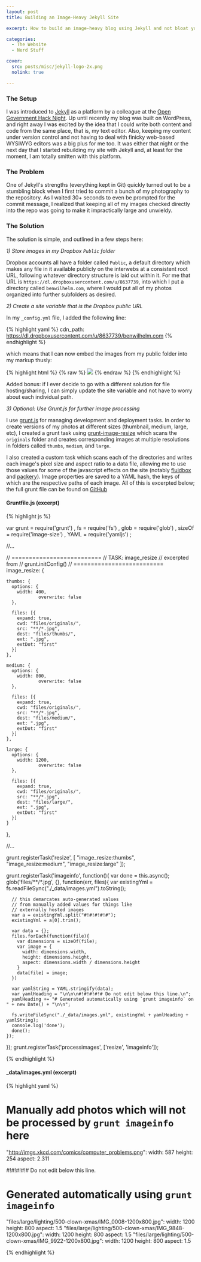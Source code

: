 ```yaml
---
layout: post
title: Building an Image-Heavy Jekyll Site

excerpt: How to build an image-heavy blog using Jekyll and not bloat your Git repository with image files.

categories:
  - The Website
  - Nerd Stuff

cover:
  src: posts/misc/jekyll-logo-2x.png
  nolink: true

---
```



### The Setup

I was introduced to [Jekyll][jekyll] as a platform by a colleague at the [Open Government Hack Night][opengov]. Up until recently my blog was built on WordPress, and right away I was excited by the idea that I could write both content and code from the same place, that is, my text editor.  Also, keeping my content under version control and not having to deal with finicky web-based WYSIWYG editors was a big plus for me too. It was either that night or the next day that I started rebuilding my site with Jekyll and, at least for the moment, I am totally smitten with this platform.

### The Problem

One of Jekyll's strengths (everything kept in Git) quickly turned out to be a stumbling block when I first tried to commit a bunch of my photography to the repository. As I waited 30+ seconds to even be prompted for the commit message, I realized that keeping all of my images checked directly into the repo was going to make it impractically large and unwieldy. 


### The Solution

The solution is simple, and outlined in a few steps here:

*1) Store images in my Dropbox `Public` folder*

Dropbox accounts all have a folder called `Public`, a default directory which makes any file in it available publicly on the interwebs at a consistent root URL, following whatever directory structure is laid out within it.  For me that URL is `https://dl.dropboxusercontent.com/u/8637739`, into which I put a directory called `benwilhelm.com`, where I would put all of my photos organized into further subfolders as desired. 

*2) Create a site variable that is the Dropbox public URL*

In my `_config.yml` file, I added the following line:

{% highlight yaml %}
cdn_path: https://dl.dropboxusercontent.com/u/8637739/benwilhelm.com
{% endhighlight %}

which means that I can now embed the images from my public folder into my markup thusly:

{% highlight html %}
{% raw %}
<img src="{{site.cdn_path}}/photos/photo.jpg" />
{% endraw %}
{% endhighlight %}

Added bonus: if I ever decide to go with a different solution for file hosting/sharing, I can simply update the site variable and not have to worry about each individual path.

*3) Optional: Use Grunt.js for further image processing*

I use [grunt.js][grunt] for managing development and deployment tasks. In order to create versions of my photos at different sizes (thumbnail, medium, large, etc), I created a grunt task using [grunt-image-resize][gruntir] which scans the `originals` folder and creates corresponding images at multiple resolutions in folders called `thumbs`, `medium`, and `large`. 

I also created a custom task which scans each of the directories and writes each image's pixel size and aspect ratio to a data file, allowing me to use those values for some of the javascript effects on the site (notably [fluidbox][fluidbox] and [packery][packery]). Image properties are saved to a YAML hash, the keys of which are the respective paths of each image.  All of this is excerpted below; the full grunt file can be found on [GitHub][gruntfile]


#### Gruntfile.js (excerpt)

{% highlight js %}

var grunt = require('grunt')
  , fs = require('fs')
  , glob = require('glob')
  , sizeOf = require('image-size')
  , YAML = require('yamljs')
  ;

  //...

  // ==========================
  // TASK: image_resize
  // excerpted from 
  // grunt.initConfig()
  // ==========================
  image_resize: {

    thumbs: {
      options: {
        width: 400,
                overwrite: false
      },

      files: [{
        expand: true,
        cwd: "files/originals/",
        src: "**/*.jpg",
        dest: "files/thumbs/",
        ext: ".jpg",
        extDot: "first"
      }]
    },

    medium: {
      options: {
        width: 800,
                overwrite: false
      },

      files: [{
        expand: true,
        cwd: "files/originals/",
        src: "**/*.jpg",
        dest: "files/medium/",
        ext: ".jpg",
        extDot: "first"
      }]
    },

    large: {
      options: {
        width: 1200, 
                overwrite: false
      },

      files: [{
        expand: true,
        cwd: "files/originals/",
        src: "**/*.jpg",
        dest: "files/large/",
        ext: ".jpg",
        extDot: "first"
      }]
    }

  },

  //...

  grunt.registerTask('resize', [
    "image_resize:thumbs", 
    "image_resize:medium", 
    "image_resize:large"
  ]);

  grunt.registerTask('imageinfo', function(){
    var done = this.async();
    glob('files/**/*.jpg', {}, function(err, files){
      var existingYml = fs.readFileSync("./_data/images.yml").toString();

      // this demarcates auto-generated values
      // from manually added values for things like
      // externally hosted images
      var a = existingYml.split("#!#!#!#!#");
      existingYml = a[0].trim();

      var data = {};
      files.forEach(function(file){
        var dimensions = sizeOf(file);
        var image = {
          width: dimensions.width,
          height: dimensions.height,
          aspect: dimensions.width / dimensions.height
        }
        data[file] = image;
      })

      var yamlString = YAML.stringify(data);
      var yamlHeading = "\n\n\n#!#!#!#!# Do not edit below this line.\n";
      yamlHeading += "# Generated automatically using `grunt imageinfo` on " + new Date() + "\n\n";
      
      fs.writeFileSync("./_data/images.yml", existingYml + yamlHeading + yamlString);
      console.log('done');
      done();
    });
    
  });
  grunt.registerTask('processimages', ['resize', 'imageinfo']);

{% endhighlight %}


#### _data/images.yml (excerpt)
{% highlight yaml %}

# Manually add photos which will not be processed by `grunt imageinfo` here

"http://imgs.xkcd.com/comics/computer_problems.png":
    width: 587
    height: 254
    aspect: 2.311


#!#!#!#!# Do not edit below this line.
# Generated automatically using `grunt imageinfo`

"files/large/lighting/500-clown-xmas/IMG_0008-1200x800.jpg":
    width: 1200
    height: 800
    aspect: 1.5
"files/large/lighting/500-clown-xmas/IMG_9848-1200x800.jpg":
    width: 1200
    height: 800
    aspect: 1.5
"files/large/lighting/500-clown-xmas/IMG_9922-1200x800.jpg":
    width: 1200
    height: 800
    aspect: 1.5

{% endhighlight %}


[jekyll]:   http://jekyllrb.com "Jekyll | Simple, blog-aware static sites"
[opengov]:  http://opengovhacknight.com "Chicago's weekly event to build, share, and learn about civic tech."
[grunt]:    http://gruntjs.com
[gruntir]:  https://github.com/excellenteasy/grunt-image-resize
[fluidbox]: http://terrymun.github.io/Fluidbox/
[packery]:  http://packery.metafizzy.co/
[gruntfile]: https://github.com/benwilhelm/benwilhelm.github.io/blob/jekyll/Gruntfile.js